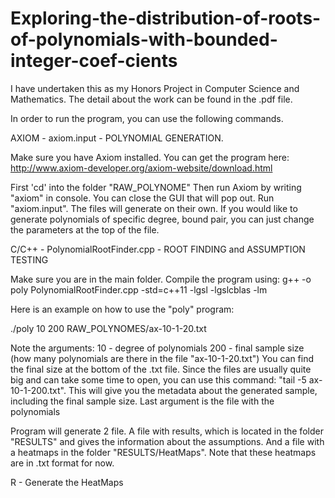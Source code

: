 # Exploring-the-distribution-of-roots-of-polynomials-with-bounded-integer-coef-cients

I have undertaken this as my Honors Project in Computer Science and Mathematics. The detail about the work can be found in the .pdf file.

In order to run the program, you can use the following commands.

AXIOM - axiom.input - POLYNOMIAL GENERATION.

Make sure you have Axiom installed. You can get the program here:
http://www.axiom-developer.org/axiom-website/download.html

First 'cd' into the folder "RAW_POLYNOME"
Then run Axiom by writing "axiom" in console. 
You can close the GUI that will pop out.
Run "axiom.input". The files will generate on their own.
If you would like to generate polynomials of specific degree, bound pair, you can just change the parameters at the top of the file.

C/C++ - PolynomialRootFinder.cpp - ROOT FINDING and ASSUMPTION TESTING

Make sure you are in the main folder.
Compile the program using: 
g++ -o poly PolynomialRootFinder.cpp -std=c++11 -lgsl -lgslcblas -lm

Here is an example on how to use the "poly" program:

./poly 10 200 RAW_POLYNOMES/ax-10-1-20.txt

Note the arguments:
10 - degree of polynomials
200 - final sample size (how many polynomials are there in the file "ax-10-1-20.txt")
You can find the final size at the bottom of the .txt file. Since the files are usually quite big and can take some time to open, you can use this command: "tail -5 ax-10-1-200.txt". This will give you the metadata about the generated sample, including the final sample size.
Last argument is the file with the polynomials


Program will generate 2 file. A file with results, which is located in the folder "RESULTS" and gives the information about the assumptions. And a file with a heatmaps in the folder "RESULTS/HeatMaps". Note that these heatmaps are in .txt format for now.

R - Generate the HeatMaps



